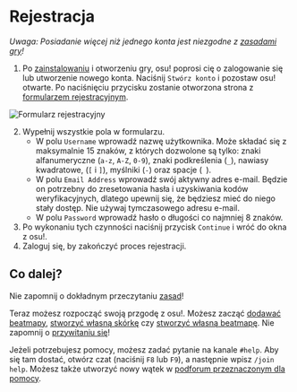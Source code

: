 ﻿# Rejestracja

*Uwaga: Posiadanie więcej niż jednego konta jest niezgodne z [zasadami gry](/wiki/Rules)!*

1.  Po [zainstalowaniu](/wiki/installation) i otworzeniu gry, osu! poprosi cię o zalogowanie się lub utworzenie nowego konta. Naciśnij `Stwórz konto` i pozostaw osu! otwarte. Po naciśnięciu przycisku zostanie otworzona strona z [formularzem rejestracyjnym](https://osu.ppy.sh/p/register).

![Formularz rejestracyjny](img/register.jpg "Formularz rejestracyjny")

2.  Wypełnij wszystkie pola w formularzu.
    -   W polu `Username` wprowadź nazwę użytkownika. Może składać się z maksymalnie 15 znaków, z których dozwolone są tylko: znaki alfanumeryczne (`a-z`, `A-Z`, `0-9`), znaki podkreślenia (`_`), nawiasy kwadratowe, (`[` i `]`), myślniki (`-`) oraz spacje (` `).
    -   W polu `Email Address` wprowadź swój aktywny adres e-mail. Będzie on potrzebny do zresetowania hasła i uzyskiwania kodów weryfikacyjnych, dlatego upewnij się, że będziesz mieć do niego stały dostęp. Nie używaj tymczasowego adresu e-mail.
    -   W polu `Password` wprowadź hasło o długości co najmniej 8 znaków.
3.  Po wykonaniu tych czynności naciśnij przycisk `Continue` i wróć do okna z osu!.
4.  Zaloguj się, by zakończyć proces rejestracji.

## Co dalej?

Nie zapomnij o dokładnym przeczytaniu [zasad](/wiki/Rules)!

Teraz możesz rozpocząć swoją przgodę z osu!. Możesz zacząć [dodawać beatmapy](/wiki/installation#adding-beatmapsets), [stworzyć własną skórkę](/wiki/skinning) czy [stworzyć własną beatmapę](/wiki/beatmapping). Nie zapomnij o [przywitaniu się](/community/forums/8)!

Jeżeli potrzebujesz pomocy, możesz zadać pytanie na kanale `#help`. Aby się tam dostać, otwórz czat (naciśnij `F8` lub `F9`), a następnie wpisz `/join help`. Możesz także utworzyć nowy wątek w [podforum przeznaczonym dla pomocy](/community/forums/5).
